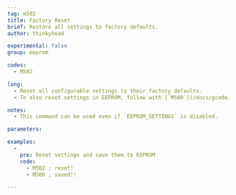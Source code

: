 ```yaml
---
tag: m502
title: Factory Reset
brief: Restore all settings to factory defaults.
author: thinkyhead

experimental: false
group: eeprom

codes:
  - M502

long:
  - Reset all configurable settings to their factory defaults.
  - To also reset settings in EEPROM, follow with [`M500`](/docs/gcode/M500.html).

notes:
  - This command can be used even if `EEPROM_SETTINGS` is disabled.

parameters:

examples:
  -
    pre: Reset settings and save them to EEPROM
    code:
      - M502 ; reset!
      - M500 ; saved!!

---
```

